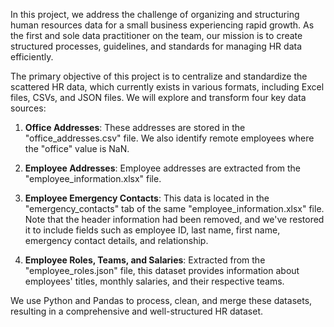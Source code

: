 In this project, we address the challenge of organizing and structuring human resources data for a small business experiencing rapid growth. As the first and sole data practitioner on the team, our mission is to create structured processes, guidelines, and standards for managing HR data efficiently.

The primary objective of this project is to centralize and standardize the scattered HR data, which currently exists in various formats, including Excel files, CSVs, and JSON files. We will explore and transform four key data sources:

1. **Office Addresses**: These addresses are stored in the "office_addresses.csv" file. We also identify remote employees where the "office" value is NaN.

2. **Employee Addresses**: Employee addresses are extracted from the "employee_information.xlsx" file.

3. **Employee Emergency Contacts**: This data is located in the "emergency_contacts" tab of the same "employee_information.xlsx" file. Note that the header information had been removed, and we've restored it to include fields such as employee ID, last name, first name, emergency contact details, and relationship.

4. **Employee Roles, Teams, and Salaries**: Extracted from the "employee_roles.json" file, this dataset provides information about employees' titles, monthly salaries, and their respective teams.

We use Python and Pandas to process, clean, and merge these datasets, resulting in a comprehensive and well-structured HR dataset.
